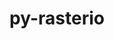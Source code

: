 ---
title: "py-rasterio"
layout: cache
categories: [package, develop]
meta: {"versions": ["1.3.9"], "compilers": ["apple-clang@=15.0.0", "gcc@=11.3.0", "gcc@=11.4.0"], "oss": ["ubuntu22.04", "ventura"], "platforms": ["darwin", "linux"], "targets": ["aarch64", "x86_64_v3"], "stacks": ["ml-darwin-aarch64-mps", "ml-linux-x86_64-cpu", "ml-linux-x86_64-cuda", "root"], "num_specs": 15, "num_specs_by_stack": {"ml-darwin-aarch64-mps": 7, "root": 15, "ml-linux-x86_64-cuda": 8, "ml-linux-x86_64-cpu": 8}}
spec_details: [{"hash": "f5xmvtqtamy5b5ajhlnuskvkxaqq4npf", "compiler": "apple-clang@=15.0.0", "versions": ["1.3.9"], "os": "ventura", "platform": "darwin", "target": "aarch64", "variants": ["build_system=python_pip"], "stacks": ["ml-darwin-aarch64-mps", "root"], "size": "-", "tarball": "https://binaries.spack.io/develop/build_cache/darwin-ventura-aarch64/apple-clang-15.0.0/py-rasterio-1.3.9/darwin-ventura-aarch64-apple-clang-15.0.0-py-rasterio-1.3.9-f5xmvtqtamy5b5ajhlnuskvkxaqq4npf.spack"}, {"hash": "bw5mtfeuwvuwhbwal2tqbopwasehbrrn", "compiler": "apple-clang@=15.0.0", "versions": ["1.3.9"], "os": "ventura", "platform": "darwin", "target": "aarch64", "variants": ["build_system=python_pip"], "stacks": ["ml-darwin-aarch64-mps", "root"], "size": "-", "tarball": "https://binaries.spack.io/develop/build_cache/darwin-ventura-aarch64/apple-clang-15.0.0/py-rasterio-1.3.9/darwin-ventura-aarch64-apple-clang-15.0.0-py-rasterio-1.3.9-bw5mtfeuwvuwhbwal2tqbopwasehbrrn.spack"}, {"hash": "ympls3w3bt4nuxns6gfm4brmigq57raz", "compiler": "apple-clang@=15.0.0", "versions": ["1.3.9"], "os": "ventura", "platform": "darwin", "target": "aarch64", "variants": ["build_system=python_pip"], "stacks": ["ml-darwin-aarch64-mps", "root"], "size": "-", "tarball": "https://binaries.spack.io/develop/build_cache/darwin-ventura-aarch64/apple-clang-15.0.0/py-rasterio-1.3.9/darwin-ventura-aarch64-apple-clang-15.0.0-py-rasterio-1.3.9-ympls3w3bt4nuxns6gfm4brmigq57raz.spack"}, {"hash": "oxjmebc6dn4qjc67b7sploml7yaafkn5", "compiler": "apple-clang@=15.0.0", "versions": ["1.3.9"], "os": "ventura", "platform": "darwin", "target": "aarch64", "variants": ["build_system=python_pip"], "stacks": ["ml-darwin-aarch64-mps", "root"], "size": "-", "tarball": "https://binaries.spack.io/develop/build_cache/darwin-ventura-aarch64/apple-clang-15.0.0/py-rasterio-1.3.9/darwin-ventura-aarch64-apple-clang-15.0.0-py-rasterio-1.3.9-oxjmebc6dn4qjc67b7sploml7yaafkn5.spack"}, {"hash": "42talxbseoek5ixiodydavrmhzndly5i", "compiler": "apple-clang@=15.0.0", "versions": ["1.3.9"], "os": "ventura", "platform": "darwin", "target": "aarch64", "variants": ["build_system=python_pip"], "stacks": ["ml-darwin-aarch64-mps", "root"], "size": "-", "tarball": "https://binaries.spack.io/develop/build_cache/darwin-ventura-aarch64/apple-clang-15.0.0/py-rasterio-1.3.9/darwin-ventura-aarch64-apple-clang-15.0.0-py-rasterio-1.3.9-42talxbseoek5ixiodydavrmhzndly5i.spack"}, {"hash": "4bcyocep367l4jkjzspx6dtctcmug76h", "compiler": "apple-clang@=15.0.0", "versions": ["1.3.9"], "os": "ventura", "platform": "darwin", "target": "aarch64", "variants": ["build_system=python_pip"], "stacks": ["ml-darwin-aarch64-mps", "root"], "size": "-", "tarball": "https://binaries.spack.io/develop/build_cache/darwin-ventura-aarch64/apple-clang-15.0.0/py-rasterio-1.3.9/darwin-ventura-aarch64-apple-clang-15.0.0-py-rasterio-1.3.9-4bcyocep367l4jkjzspx6dtctcmug76h.spack"}, {"hash": "yag6thysfw6mv7a22xg5ubok4rujwdkh", "compiler": "apple-clang@=15.0.0", "versions": ["1.3.9"], "os": "ventura", "platform": "darwin", "target": "aarch64", "variants": ["build_system=python_pip"], "stacks": ["ml-darwin-aarch64-mps", "root"], "size": "-", "tarball": "https://binaries.spack.io/develop/build_cache/darwin-ventura-aarch64/apple-clang-15.0.0/py-rasterio-1.3.9/darwin-ventura-aarch64-apple-clang-15.0.0-py-rasterio-1.3.9-yag6thysfw6mv7a22xg5ubok4rujwdkh.spack"}, {"hash": "jcx4pe65g67jrtnv4geouvl7fsvwol7z", "compiler": "gcc@=11.3.0", "versions": ["1.3.9"], "os": "ubuntu22.04", "platform": "linux", "target": "x86_64_v3", "variants": ["build_system=python_pip"], "stacks": ["ml-linux-x86_64-cuda", "ml-linux-x86_64-cpu", "root"], "size": "-", "tarball": "https://binaries.spack.io/develop/build_cache/linux-ubuntu22.04-x86_64_v3/gcc-11.3.0/py-rasterio-1.3.9/linux-ubuntu22.04-x86_64_v3-gcc-11.3.0-py-rasterio-1.3.9-jcx4pe65g67jrtnv4geouvl7fsvwol7z.spack"}, {"hash": "gqdoyym7d37s7zhtkvcitq633al3owwt", "compiler": "gcc@=11.3.0", "versions": ["1.3.9"], "os": "ubuntu22.04", "platform": "linux", "target": "x86_64_v3", "variants": ["build_system=python_pip"], "stacks": ["ml-linux-x86_64-cuda", "ml-linux-x86_64-cpu", "root"], "size": "-", "tarball": "https://binaries.spack.io/develop/build_cache/linux-ubuntu22.04-x86_64_v3/gcc-11.3.0/py-rasterio-1.3.9/linux-ubuntu22.04-x86_64_v3-gcc-11.3.0-py-rasterio-1.3.9-gqdoyym7d37s7zhtkvcitq633al3owwt.spack"}, {"hash": "suojo2m3zt6tlienbsh3u7u6ed3nks7s", "compiler": "gcc@=11.3.0", "versions": ["1.3.9"], "os": "ubuntu22.04", "platform": "linux", "target": "x86_64_v3", "variants": ["build_system=python_pip"], "stacks": ["ml-linux-x86_64-cuda", "ml-linux-x86_64-cpu", "root"], "size": "-", "tarball": "https://binaries.spack.io/develop/build_cache/linux-ubuntu22.04-x86_64_v3/gcc-11.3.0/py-rasterio-1.3.9/linux-ubuntu22.04-x86_64_v3-gcc-11.3.0-py-rasterio-1.3.9-suojo2m3zt6tlienbsh3u7u6ed3nks7s.spack"}, {"hash": "7vzpcicishatv3ftjehuaqhtdzhwaugl", "compiler": "gcc@=11.3.0", "versions": ["1.3.9"], "os": "ubuntu22.04", "platform": "linux", "target": "x86_64_v3", "variants": ["build_system=python_pip"], "stacks": ["ml-linux-x86_64-cuda", "ml-linux-x86_64-cpu", "root"], "size": "-", "tarball": "https://binaries.spack.io/develop/build_cache/linux-ubuntu22.04-x86_64_v3/gcc-11.3.0/py-rasterio-1.3.9/linux-ubuntu22.04-x86_64_v3-gcc-11.3.0-py-rasterio-1.3.9-7vzpcicishatv3ftjehuaqhtdzhwaugl.spack"}, {"hash": "ef37z4xzavz32ducyfxhsxuiyvcih6kh", "compiler": "gcc@=11.4.0", "versions": ["1.3.9"], "os": "ubuntu22.04", "platform": "linux", "target": "x86_64_v3", "variants": ["build_system=python_pip"], "stacks": ["ml-linux-x86_64-cuda", "ml-linux-x86_64-cpu", "root"], "size": "-", "tarball": "https://binaries.spack.io/develop/build_cache/linux-ubuntu22.04-x86_64_v3/gcc-11.4.0/py-rasterio-1.3.9/linux-ubuntu22.04-x86_64_v3-gcc-11.4.0-py-rasterio-1.3.9-ef37z4xzavz32ducyfxhsxuiyvcih6kh.spack"}, {"hash": "cjfjpcs6ew3nemzivzjcw55g6iqldabp", "compiler": "gcc@=11.4.0", "versions": ["1.3.9"], "os": "ubuntu22.04", "platform": "linux", "target": "x86_64_v3", "variants": ["build_system=python_pip"], "stacks": ["ml-linux-x86_64-cuda", "ml-linux-x86_64-cpu", "root"], "size": "-", "tarball": "https://binaries.spack.io/develop/build_cache/linux-ubuntu22.04-x86_64_v3/gcc-11.4.0/py-rasterio-1.3.9/linux-ubuntu22.04-x86_64_v3-gcc-11.4.0-py-rasterio-1.3.9-cjfjpcs6ew3nemzivzjcw55g6iqldabp.spack"}, {"hash": "pzk32obgnrn4gdrddf6cuhwqepfct52f", "compiler": "gcc@=11.4.0", "versions": ["1.3.9"], "os": "ubuntu22.04", "platform": "linux", "target": "x86_64_v3", "variants": ["build_system=python_pip"], "stacks": ["ml-linux-x86_64-cuda", "ml-linux-x86_64-cpu", "root"], "size": "-", "tarball": "https://binaries.spack.io/develop/build_cache/linux-ubuntu22.04-x86_64_v3/gcc-11.4.0/py-rasterio-1.3.9/linux-ubuntu22.04-x86_64_v3-gcc-11.4.0-py-rasterio-1.3.9-pzk32obgnrn4gdrddf6cuhwqepfct52f.spack"}, {"hash": "ovo5aen6njua7ds3uekbbna2i6szenbs", "compiler": "gcc@=11.4.0", "versions": ["1.3.9"], "os": "ubuntu22.04", "platform": "linux", "target": "x86_64_v3", "variants": ["build_system=python_pip"], "stacks": ["ml-linux-x86_64-cuda", "ml-linux-x86_64-cpu", "root"], "size": "-", "tarball": "https://binaries.spack.io/develop/build_cache/linux-ubuntu22.04-x86_64_v3/gcc-11.4.0/py-rasterio-1.3.9/linux-ubuntu22.04-x86_64_v3-gcc-11.4.0-py-rasterio-1.3.9-ovo5aen6njua7ds3uekbbna2i6szenbs.spack"}]
---